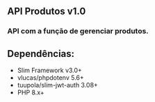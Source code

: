 ## API Produtos v1.0

### API com a função de gerenciar produtos.

## Dependências:
- Slim Framework v3.0+
- vlucas/phpdotenv 5.6+
- tuupola/slim-jwt-auth 3.08+
- PHP 8.x+